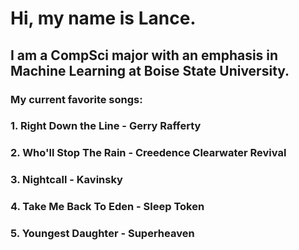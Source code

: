 # Hi, my name is Lance. 
## I am a CompSci major with an emphasis in Machine Learning at Boise State University. 
### My current favorite songs:
###  1. Right Down the Line - Gerry Rafferty
###  2. Who'll Stop The Rain - Creedence Clearwater Revival
###  3. Nightcall - Kavinsky
###  4. Take Me Back To Eden - Sleep Token
###  5. Youngest Daughter - Superheaven
